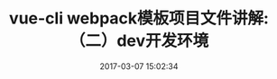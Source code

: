 ---
title: vue-cli webpack模板项目文件讲解:（二）dev开发环境
date: 2017-03-07 15:02:34
categories: [vue实践]
tags: [vue,webpack]
---
